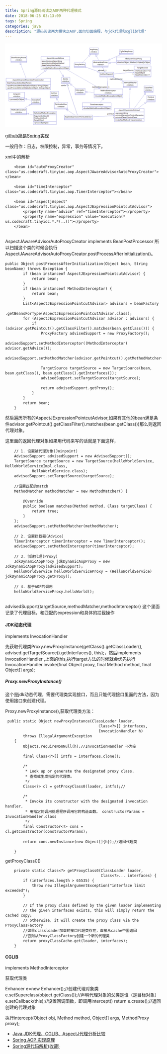 ```yaml
---
title: Spring源码阅读之AOP两种代理模式
date: 2018-06-25 03:13:09
tags: Spring
categories: java
description: "源码阅读两大模块之AOP,面向切面编程，与jdk代理和cglib代理"
---
```



![AOP](Spring源码阅读之AOP两种代理模式/20180628.png)
<!--more-->


[github简易Spring实现](https://github.com/code4craft/tiny-spring)


一般用作：日志，权限控制，异常，事务等情况下。

xml中的解析

```
    <bean id="autoProxyCreator" class="us.codecraft.tinyioc.aop.AspectJAwareAdvisorAutoProxyCreator"></bean>

    <bean id="timeInterceptor" class="us.codecraft.tinyioc.aop.TimerInterceptor"></bean>

    <bean id="aspectjAspect" class="us.codecraft.tinyioc.aop.AspectJExpressionPointcutAdvisor">
        <property name="advice" ref="timeInterceptor"></property>
        <property name="expression" value="execution(* us.codecraft.tinyioc.*.*(..))"></property>
    </bean>
    
```
AspectJAwareAdvisorAutoProxyCreator implements BeanPostProcessor
所以扫描这个类的时候会执行AspectJAwareAdvisorAutoProxyCreator.postProcessAfterInitialization()。

```
public Object postProcessAfterInitialization(Object bean, String beanName) throws Exception {
		if (bean instanceof AspectJExpressionPointcutAdvisor) {
			return bean;
		}
		if (bean instanceof MethodInterceptor) {
			return bean;
		}
		List<AspectJExpressionPointcutAdvisor> advisors = beanFactory
				.getBeansForType(AspectJExpressionPointcutAdvisor.class);
		for (AspectJExpressionPointcutAdvisor advisor : advisors) {
			if (advisor.getPointcut().getClassFilter().matches(bean.getClass())) {
                ProxyFactory advisedSupport = new ProxyFactory();
				advisedSupport.setMethodInterceptor((MethodInterceptor) advisor.getAdvice());
				advisedSupport.setMethodMatcher(advisor.getPointcut().getMethodMatcher());

				TargetSource targetSource = new TargetSource(bean, bean.getClass(), bean.getClass().getInterfaces());
				advisedSupport.setTargetSource(targetSource);

				return advisedSupport.getProxy();
			}
		}
		return bean;
	}
```
然后遍历所有的AspectJExpressionPointcutAdvisor,如果有其他的bean满足条件advisor.getPointcut().getClassFilter().matches(bean.getClass())那么则返回代理对象。


这里面的返回代理对象如果用代码来写的话就是下面这样，

```
    // 1. 设置被代理对象(Joinpoint)
	AdvisedSupport advisedSupport = new AdvisedSupport();
	TargetSource targetSource = new TargetSource(helloWorldService, HelloWorldServiceImpl.class,
			HelloWorldService.class);
	advisedSupport.setTargetSource(targetSource);
	
	//设置匹配的match
	MethodMatcher methodMatcher = new MethodMatcher() {
        
        @Override
        public boolean matches(Method method, Class targetClass) {
            return true;
        }
    };
	advisedSupport.setMethodMatcher(methodMatcher);
	
	// 2. 设置拦截器(Advice)
	TimerInterceptor timerInterceptor = new TimerInterceptor();
	advisedSupport.setMethodInterceptor(timerInterceptor);

	// 3. 创建代理(Proxy)
	JdkDynamicAopProxy jdkDynamicAopProxy = new JdkDynamicAopProxy(advisedSupport);
	HelloWorldService helloWorldServiceProxy = (HelloWorldService) jdkDynamicAopProxy.getProxy();

	// 4. 基于AOP的调用
	helloWorldServiceProxy.helloWorld();
		
```

advisedSupport{targetSource,methodMatcher,methodInterceptor}
这个里面记录了代理目标，和匹配的expression和具体的拦截操作


#### JDK动态代理

implements InvocationHandler

先获取代理类Proxy.newProxyInstance(getClass().getClassLoader(), advised.getTargetSource().getInterfaces(), this);，然后implements InvocationHandler ,上面的this,执行target方法的时候就会优先执行InvocationHandler.invoke(final Object proxy, final Method method, final Object[] args);

##### Proxy.newProxyInstance()

这个是jdk动态代理，需要代理类实现接口，而且只能代理接口里面的方法，因为使用接口来创建代理。

Proxy.newProxyInstance(),获取代理类方法：

```
 public static Object newProxyInstance(ClassLoader loader,
                                          Class<?>[] interfaces,
                                          InvocationHandler h)
        throws IllegalArgumentException
    {
        Objects.requireNonNull(h);//InvocationHandler 不为空

        final Class<?>[] intfs = interfaces.clone();
        
        /*
         * Look up or generate the designated proxy class.
         * 查找或生成指定的代理类。
         */
        Class<?> cl = getProxyClass0(loader, intfs);//

        /*
         * Invoke its constructor with the designated invocation handler.
         * 用指定的调用处理程序调用它的构造函数。 constructorParams = InvocationHandler.class
         */
        final Constructor<?> cons = cl.getConstructor(constructorParams);
       
        return cons.newInstance(new Object[]{h});//返回代理类

    }
```

getProxyClass0()

```
	private static Class<?> getProxyClass0(ClassLoader loader,
                                           Class<?>... interfaces) {
        if (interfaces.length > 65535) {
            throw new IllegalArgumentException("interface limit exceeded");
        }

        // If the proxy class defined by the given loader implementing
        // the given interfaces exists, this will simply return the cached copy;
        // otherwise, it will create the proxy class via the ProxyClassFactory
        //如果classloader加载的接口代理类存在，直接从cache中国返回
        //否则从ProxyClassFactory创建一个新的代理类
        return proxyClassCache.get(loader, interfaces);
    }
```

#### CGLIB


implements MethodInterceptor 

获取代理类

Enhancer e=new Enhancer();//创建代理对象类
e.setSuperclass(object.getClass());//声明代理对象的父类是谁（是目标对象）
e.setCallback(this);//设置回调函数，即调用intercept()
return e.create();//返回创建的代理对象


执行intercept(Object obj, Method method, Object[] args, MethodProxy proxy);


- [Java JDK代理、CGLIB、AspectJ代理分析比较](https://zhuanlan.zhihu.com/p/27757233)
- [Spring AOP 实现原理](https://blog.csdn.net/moreevan/article/details/11977115)
- [Spring源代码解析(收藏)](http://www.cnblogs.com/dazhaxie/archive/2012/06/18/2553300.html)